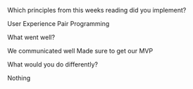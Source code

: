 Which principles from this weeks reading did you implement?

User Experience
Pair Programming

What went well?

We communicated well
Made sure to get our MVP

What would you do differently?

Nothing